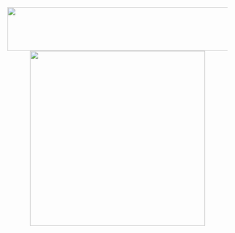 <div id="header" align="center">
  <img src="https://media.tenor.com/dGYdCq9H6O4AAAAd/cat-kitty.gif" width="1000" height = "100"/>
</div>

<div align="center">
  <img src="https://media.tenor.com/kTCpOtE7zBoAAAAd/cat-blinking.gif" width="400"/>
</div>

